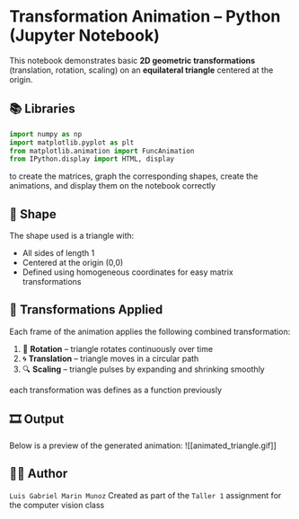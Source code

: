 # Transformation Animation – Python (Jupyter Notebook)

This notebook demonstrates basic **2D geometric transformations** (translation, rotation, scaling) on an **equilateral triangle** centered at the origin.

## 📚 Libraries

```python
import numpy as np
import matplotlib.pyplot as plt
from matplotlib.animation import FuncAnimation
from IPython.display import HTML, display
```
to create the matrices, graph the corresponding shapes, create the animations, and display them on the notebook correctly

## 📐 Shape

The shape used is a triangle with:
- All sides of length 1
- Centered at the origin (0,0)
- Defined using homogeneous coordinates for easy matrix transformations

## 🧠 Transformations Applied

Each frame of the animation applies the following combined transformation:

1. 🔁 **Rotation** – triangle rotates continuously over time
2. 🌀 **Translation** – triangle moves in a circular path
3. 🔍 **Scaling** – triangle pulses by expanding and shrinking smoothly

each transformation was defines as a function previously

## 🎞️ Output

Below is a preview of the generated animation:
![[animated_triangle.gif]]

## 🧑‍💻 Author

`Luis Gabriel Marin Munoz`
Created as part of the `Taller 1` assignment for the computer vision class